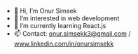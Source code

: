 - 👋 Hi, I’m Onur Simsek
- 👀 I’m interested in web development
- 🌱 I’m currently learning React.js
- 📫 Contact: onur.simsekk3@gmail.com  /  www.linkedin.com/in/onursimsekk

